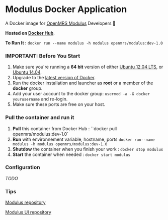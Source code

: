 Modulus Docker Application
============
A Docker image for [OpenMRS Modulus][2] Developers :whale:

**Hosted on [Docker Hub][1]**.

**To Run It :**
`docker run --name modulus -h modulus openmrs/modulus:dev-1.0`

### IMPORTANT: Before You Start

1. Make sure you're running a **64 bit** version of either [Ubuntu 12.04 LTS](http://releases.ubuntu.com/precise/),  or [Ubuntu 14.04](http://releases.ubuntu.com/14.04/).
1. Upgrade to the [latest version of Docker](http://docs.docker.io/en/latest/installation/ubuntulinux/).
1. Run the docker installation and launcher as **root** or a member of the **docker** group.
1. Add your user account to the docker group: `usermod -a -G docker yourusername` and re-login.
1. Make sure these ports are free on your host.

### Pull the container and run it

1. **Pull** this container from Docker Hub : ``docker pull openmrs/modulus:dev-1.0`
2. **Run** with environnement variable, hostname, ports 
`docker run--name modulus -h modulus openmrs/modulus:dev-1.0`
3. **Shutdow** the container when you finish your work : ``docker stop modulus``
4. **Start** the container when needed : ``docker start modulus``

### Configuration

*TODO*

### Tips

[Modulus repository][4]

[Modulus UI repository][3]

 [1]: https://hub.docker.com/u/openmrs/
 [2]: https://modules.openmrs.org
 [3]: https://github.com/openmrs/openmrs-contrib-modulus-ui.git
 [4]: https://github.com/openmrs/openmrs-contrib-modulus.git